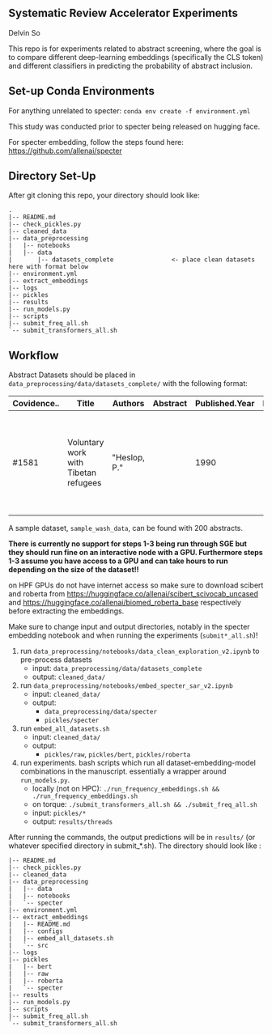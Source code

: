 ## Systematic Review Accelerator Experiments

Delvin So

This repo is for experiments related to abstract screening, where the goal is to compare different deep-learning embeddings (specifically the CLS token) and different classifiers in predicting the probability of abstract inclusion. 

## Set-up Conda Environments

For anything unrelated to specter:
`conda env create -f environment.yml`

This study was conducted prior to specter being released on hugging face.

For specter embedding, follow the steps found here:
https://github.com/allenai/specter

## Directory Set-Up

After git cloning this repo, your directory should look like:

```
.
|-- README.md
|-- check_pickles.py
|-- cleaned_data                             
|-- data_preprocessing
|   |-- notebooks
|   |-- data 
|       |-- datasets_complete                <- place clean datasets here with format below
|-- environment.yml
|-- extract_embeddings
|-- logs
|-- pickles
|-- results
|-- run_models.py
|-- scripts
|-- submit_freq_all.sh
`-- submit_transformers_all.sh

```

## Workflow

Abstract Datasets should be placed in `data_preprocessing/data/datasets_complete/` with the following format:

Covidence..|Title|Authors|Abstract|Published.Year|Published.Month|Journal|Volume|Issue|Pages|Accession.Number|DOI|Ref|Study|Notes|Tags|Inclusion|FullText_Inclusion
--- | --- | --- | --- |--- |--- |--- |--- |--- |--- |--- |--- |--- |--- |--- |--- |--- |---
#1581|Voluntary work with Tibetan refugees|"Heslop, P."||1990||Midwife Health Visitor & Community Nurse|26|4|136-140|107520452. Language: English. Entry Date: 19900801. Revision Date: 20150712. Publication Type: Journal Article. Journal Subset: Europe||6535|Heslop 1990|Exclusion reason: Wrong study design; |SRH|1|0

A sample dataset, `sample_wash_data`, can be found with 200 abstracts.


**There is currently no support for steps 1-3 being run through SGE but they should run fine on an interactive node with a GPU. Furthermore steps 1-3 assume you have access to a GPU and can take hours to run depending on the size of the dataset!!**

on HPF GPUs do not have internet access so make sure to download scibert and roberta from https://huggingface.co/allenai/scibert_scivocab_uncased and https://huggingface.co/allenai/biomed_roberta_base respectively before extracting the embeddings.

Make sure to change input and output directories, notably in the specter embedding notebook and when running the experiments (`submit*_all.sh`)!

1. run `data_preprocessing/notebooks/data_clean_exploration_v2.ipynb` to pre-process datasets
    -  input: `data_preprocessing/data/datasets_complete`
    -  output: `cleaned_data/`
2. run `data_preprocessing/notebooks/embed_specter_sar_v2.ipynb`
    - input: `cleaned_data/`
    - output:
        - `data_preprocessing/data/specter`
        - `pickles/specter`
3. run `embed_all_datasets.sh`
    - input: `cleaned_data/`
    - output:
        - `pickles/raw`, `pickles/bert`, `pickles/roberta`
4. run experiments. bash scripts which run all dataset-embedding-model combinations in the manuscript. essentially a wrapper around `run_models.py`.
    - locally (not on HPC): `./run_frequency_embeddings.sh && ./run_frequency_embeddings.sh`
    - on torque: `./submit_transformers_all.sh && ./submit_freq_all.sh`
    - input: `pickles/*`
    - output: `results/threads`
    
After running the commands, the output predictions will be in `results/` (or whatever specified directory in submit_*.sh). The directory should look like :

```
|-- README.md
|-- check_pickles.py
|-- cleaned_data
|-- data_preprocessing
|   |-- data
|   |-- notebooks
|   `-- specter
|-- environment.yml
|-- extract_embeddings
|   |-- README.md
|   |-- configs
|   |-- embed_all_datasets.sh
|   `-- src
|-- logs
|-- pickles
|   |-- bert
|   |-- raw
|   |-- roberta
|   `-- specter
|-- results
|-- run_models.py
|-- scripts
|-- submit_freq_all.sh
`-- submit_transformers_all.sh
```

